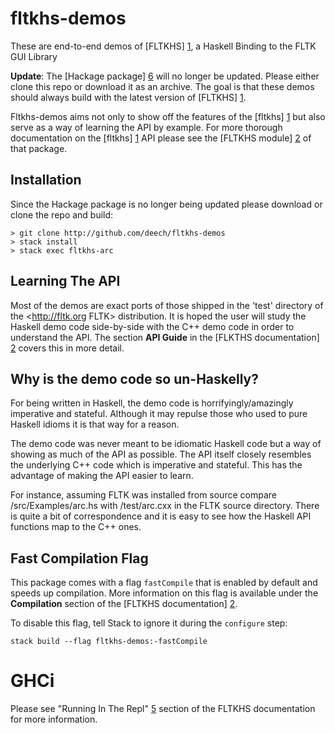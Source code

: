 # fltkhs-demos

These are end-to-end demos of [FLTKHS] [1], a Haskell Binding to the FLTK GUI Library

__Update__: The [Hackage package] [6] will no longer be updated. Please either clone
this repo or download it as an archive. The goal is that these demos should always build
with the latest version of [FLTKHS] [1].

Fltkhs-demos aims not only to show off the features of the [fltkhs] [1] but also
serve as a way of learning the API by example. For more thorough documentation
on the [fltkhs] [1] API please see the [FLTKHS module] [2] of that package.

## Installation

Since the Hackage package is no longer being updated please download or clone
the repo and build:

```
> git clone http://github.com/deech/fltkhs-demos
> stack install
> stack exec fltkhs-arc
```

## Learning The API

Most of the demos are exact ports of those shipped in the 'test' directory of
the <http://fltk.org FLTK> distribution. It is hoped the user will study the
Haskell demo code side-by-side with the C++ demo code in order to understand the
API. The section __API Guide__ in the [FLKTHS documentation] [2] covers this in more detail.

## Why is the demo code so un-Haskelly?
For being written in Haskell, the demo code is horrifyingly/amazingly imperative and stateful. Although it may repulse those
who used to pure Haskell idioms it is that way for a reason.

The demo code was never meant to be idiomatic Haskell code but a way of showing as much of the API as possible. The API itself
closely resembles the underlying C++ code which is imperative and stateful. This has the advantage of making the API easier
to learn.

For instance, assuming FLTK was installed from source compare /src/Examples/arc.hs with /test/arc.cxx in the FLTK
source directory. There is quite a bit of correspondence and it is easy to see how the Haskell API functions map to the C++ ones.

## Fast Compilation Flag

This package comes with a flag `fastCompile` that is enabled by default and speeds up compilation. More information on this flag is available under the __Compilation__ section of the [FLTKHS documentation] [2].

To disable this flag, tell Stack to ignore it during the `configure` step:

```
stack build --flag fltkhs-demos:-fastCompile
```

# GHCi

Please see "Running In The Repl" [5] section of the FLTKHS documentation for more information.


  [1]: http://hackage.haskell.org/package/fltkhs/
  [2]: http://hackage.haskell.org/package/fltkhs/docs/Graphics-UI-FLTK-LowLevel-FLTKHS.html
  [3]: https://github.com/deech/fltkhs-fluid-hello-world
  [4]: https://ghc.haskell.org/trac/ghc/ticket/10568
  [5]: http://hackage.haskell.org/package/fltkhs/docs/Graphics-UI-FLTK-LowLevel-FLTKHS.html#g:14
  [6]: http://hackage.haskell.org/package/fltkhs-demos
